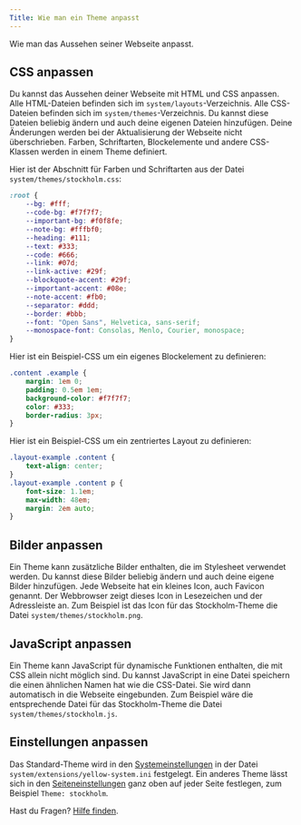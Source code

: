 ```yaml
---
Title: Wie man ein Theme anpasst
---
```

Wie man das Aussehen seiner Webseite anpasst.

## CSS anpassen

Du kannst das Aussehen deiner Webseite mit HTML und CSS anpassen. Alle HTML-Dateien befinden sich im `system/layouts`-Verzeichnis. Alle CSS-Dateien befinden sich im `system/themes`-Verzeichnis. Du kannst diese Dateien beliebig ändern und auch deine eigenen Dateien hinzufügen. Deine Änderungen werden bei der Aktualisierung der Webseite nicht überschrieben. Farben, Schriftarten, Blockelemente und andere CSS-Klassen werden in einem Theme definiert.

Hier ist der Abschnitt für Farben und Schriftarten aus der Datei `system/themes/stockholm.css`:

``` css
:root {
    --bg: #fff;
    --code-bg: #f7f7f7;
    --important-bg: #f0f8fe;
    --note-bg: #fffbf0;
    --heading: #111;
    --text: #333;
    --code: #666;
    --link: #07d;
    --link-active: #29f;
    --blockquote-accent: #29f;
    --important-accent: #08e;
    --note-accent: #fb0;
    --separator: #ddd;
    --border: #bbb;
    --font: "Open Sans", Helvetica, sans-serif;
    --monospace-font: Consolas, Menlo, Courier, monospace;
}
```

Hier ist ein Beispiel-CSS um ein eigenes Blockelement zu definieren:

``` css
.content .example {
    margin: 1em 0;
    padding: 0.5em 1em;
    background-color: #f7f7f7;
    color: #333;
    border-radius: 3px;
}
```

Hier ist ein Beispiel-CSS um ein zentriertes Layout zu definieren:

``` css
.layout-example .content {
    text-align: center;
}
.layout-example .content p {
    font-size: 1.1em;
    max-width: 48em;
    margin: 2em auto;
}
```

## Bilder anpassen

Ein Theme kann zusätzliche Bilder enthalten, die im Stylesheet verwendet werden. Du kannst diese Bilder beliebig ändern und auch deine eigene Bilder hinzufügen. Jede Webseite hat ein kleines Icon, auch Favicon genannt. Der Webbrowser zeigt dieses Icon in Lesezeichen und der Adressleiste an. Zum Beispiel ist das Icon für das Stockholm-Theme die Datei `system/themes/stockholm.png`.

## JavaScript anpassen

Ein Theme kann JavaScript für dynamische Funktionen enthalten, die mit CSS allein nicht möglich sind. Du kannst JavaScript in eine Datei speichern die einen ähnlichen Namen hat wie die CSS-Datei. Sie wird dann automatisch in die Webseite eingebunden. Zum Beispiel wäre die entsprechende Datei für das Stockholm-Theme die Datei `system/themes/stockholm.js`.

## Einstellungen anpassen

Das Standard-Theme wird in den [Systemeinstellungen](how-to-change-the-system#systemeinstellungen) in der Datei `system/extensions/yellow-system.ini` festgelegt. Ein anderes Theme lässt sich in den [Seiteneinstellungen](how-to-change-the-system#seiteneinstellungen) ganz oben auf jeder Seite festlegen, zum Beispiel `Theme: stockholm`.

Hast du Fragen? [Hilfe finden](.).
